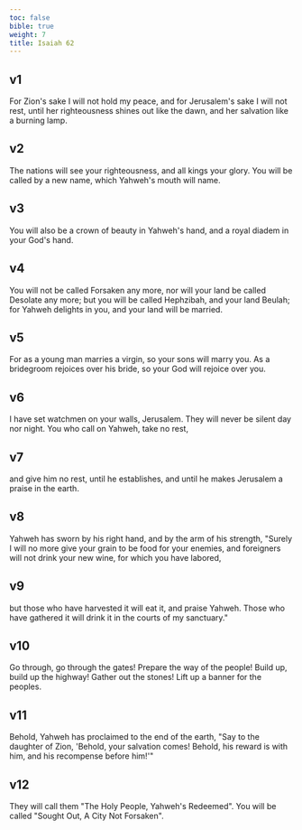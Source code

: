 ```yaml
---
toc: false
bible: true
weight: 7
title: Isaiah 62
---
```




## v1 
For Zion's sake I will not hold my peace, and for Jerusalem's sake I will not rest, until her righteousness shines out like the dawn, and her salvation like a burning lamp. 

## v2 
The nations will see your righteousness, and all kings your glory. You will be called by a new name, which Yahweh's mouth will name. 

## v3 
You will also be a crown of beauty in Yahweh's hand, and a royal diadem in your God's hand. 

## v4 
You will not be called Forsaken any more, nor will your land be called Desolate any more; but you will be called Hephzibah, and your land Beulah; for Yahweh delights in you, and your land will be married. 

## v5 
For as a young man marries a virgin, so your sons will marry you. As a bridegroom rejoices over his bride, so your God will rejoice over you. 

## v6 
I have set watchmen on your walls, Jerusalem. They will never be silent day nor night. You who call on Yahweh, take no rest, 

## v7 
and give him no rest, until he establishes, and until he makes Jerusalem a praise in the earth. 

## v8 
Yahweh has sworn by his right hand, and by the arm of his strength, "Surely I will no more give your grain to be food for your enemies, and foreigners will not drink your new wine, for which you have labored, 

## v9 
but those who have harvested it will eat it, and praise Yahweh. Those who have gathered it will drink it in the courts of my sanctuary." 

## v10 
Go through, go through the gates! Prepare the way of the people! Build up, build up the highway! Gather out the stones! Lift up a banner for the peoples. 

## v11 
Behold, Yahweh has proclaimed to the end of the earth, "Say to the daughter of Zion, 'Behold, your salvation comes! Behold, his reward is with him, and his recompense before him!'" 

## v12 
They will call them "The Holy People, Yahweh's Redeemed". You will be called "Sought Out, A City Not Forsaken".
